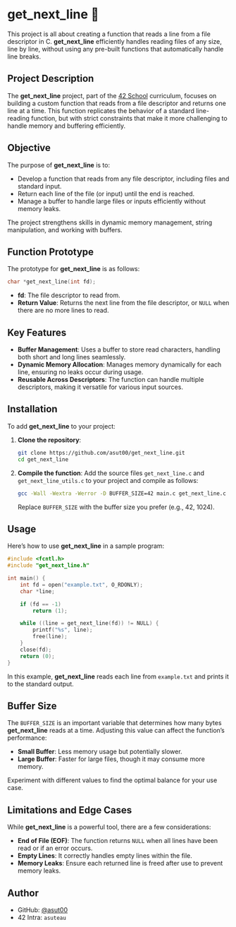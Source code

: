 # get_next_line 📜

This project is all about creating a function that reads a line from a file descriptor in C. **get_next_line** efficiently handles reading files of any size, line by line, without using any pre-built functions that automatically handle line breaks.

## Project Description

The **get_next_line** project, part of the [42 School](https://42.fr/) curriculum, focuses on building a custom function that reads from a file descriptor and returns one line at a time. This function replicates the behavior of a standard line-reading function, but with strict constraints that make it more challenging to handle memory and buffering efficiently.

## Objective

The purpose of **get_next_line** is to:
- Develop a function that reads from any file descriptor, including files and standard input.
- Return each line of the file (or input) until the end is reached.
- Manage a buffer to handle large files or inputs efficiently without memory leaks.

The project strengthens skills in dynamic memory management, string manipulation, and working with buffers.

## Function Prototype

The prototype for **get_next_line** is as follows:
```c
char *get_next_line(int fd);
```

- **fd**: The file descriptor to read from.
- **Return Value**: Returns the next line from the file descriptor, or `NULL` when there are no more lines to read.

## Key Features

- **Buffer Management**: Uses a buffer to store read characters, handling both short and long lines seamlessly.
- **Dynamic Memory Allocation**: Manages memory dynamically for each line, ensuring no leaks occur during usage.
- **Reusable Across Descriptors**: The function can handle multiple descriptors, making it versatile for various input sources.

## Installation

To add **get_next_line** to your project:

1. **Clone the repository**:
   ```bash
   git clone https://github.com/asut00/get_next_line.git
   cd get_next_line
   ```

2. **Compile the function**:
   Add the source files `get_next_line.c` and `get_next_line_utils.c` to your project and compile as follows:
   ```bash
   gcc -Wall -Wextra -Werror -D BUFFER_SIZE=42 main.c get_next_line.c get_next_line_utils.c -o gnl_test
   ```

   Replace `BUFFER_SIZE` with the buffer size you prefer (e.g., 42, 1024). 

## Usage

Here’s how to use **get_next_line** in a sample program:

```c
#include <fcntl.h>
#include "get_next_line.h"

int main() {
    int fd = open("example.txt", O_RDONLY);
    char *line;

    if (fd == -1)
        return (1);

    while ((line = get_next_line(fd)) != NULL) {
        printf("%s", line);
        free(line);
    }
    close(fd);
    return (0);
}
```

In this example, **get_next_line** reads each line from `example.txt` and prints it to the standard output.

## Buffer Size

The `BUFFER_SIZE` is an important variable that determines how many bytes **get_next_line** reads at a time. Adjusting this value can affect the function’s performance:
- **Small Buffer**: Less memory usage but potentially slower.
- **Large Buffer**: Faster for large files, though it may consume more memory.

Experiment with different values to find the optimal balance for your use case.

## Limitations and Edge Cases

While **get_next_line** is a powerful tool, there are a few considerations:
- **End of File (EOF)**: The function returns `NULL` when all lines have been read or if an error occurs.
- **Empty Lines**: It correctly handles empty lines within the file.
- **Memory Leaks**: Ensure each returned line is freed after use to prevent memory leaks.

## Author

- GitHub: [@asut00](https://github.com/asut00)  
- 42 Intra: `asuteau`
